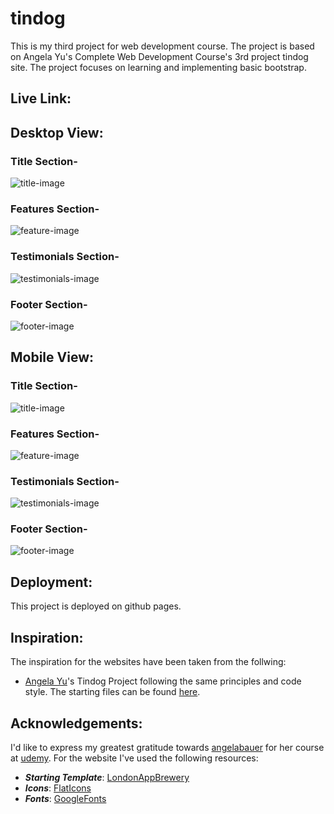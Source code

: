 # tindog
This is my third project for web development course. The project is based on Angela Yu's Complete Web Development Course's 3rd project tindog site. The project focuses on learning and implementing basic bootstrap.

## Live Link:


## Desktop View:
### Title Section-
<img alt="title-image" src="imgs/title.png">

### Features Section-
<img alt="feature-image" src="imgs/features.png">

### Testimonials Section-
<img alt="testimonials-image" src="imgs/testimonials.png">

### Footer Section-
<img alt="footer-image" src="imgs/cta-footer.png">

## Mobile View:
### Title Section-
<img alt="title-image" src="imgs/title-mobile.PNG">

### Features Section-
<img alt="feature-image" src="imgs/features-mob.png">

### Testimonials Section-
<img alt="testimonials-image" src="imgs/testimonials-mob.png">

### Footer Section-
<img alt="footer-image" src="imgs/cta-footer-mob.png">

## Deployment:
This project is deployed on github pages.

## Inspiration:
The inspiration for the websites have been taken from the follwing:
* [Angela Yu](https://github.com/angelabauer)'s Tindog Project following the same principles and code style. The starting files can be found [here](https://github.com/londonappbrewery/TinDog-Start).

## Acknowledgements:
I'd like to express my greatest gratitude towards [angelabauer](https://github.com/angelabauer) for her course at [udemy](https://www.udemy.com/course/the-complete-web-development-bootcamp/).
For the website I've used the following resources:
* ***Starting Template***: [LondonAppBrewery](https://github.com/londonappbrewery/TinDog-Start)
* ***Icons***: [FlatIcons](https://www.flaticon.com/)
* ***Fonts***: [GoogleFonts](https://fonts.google.com/)
